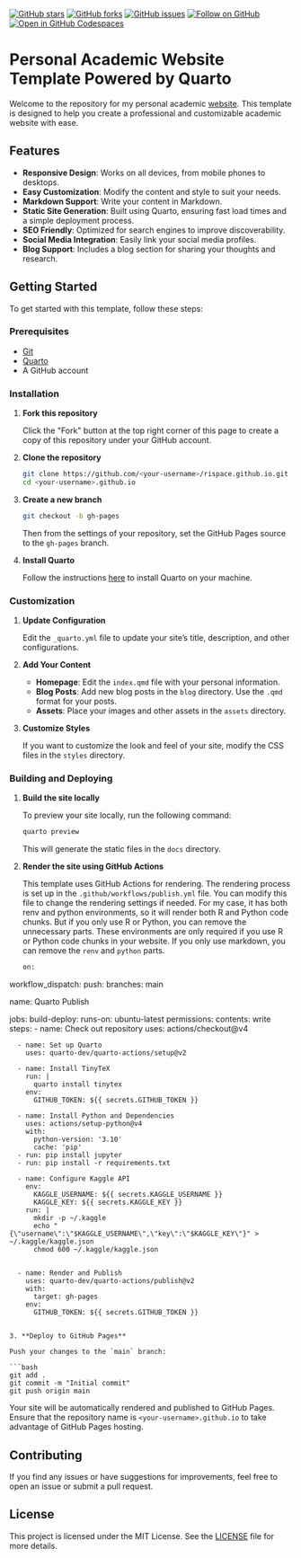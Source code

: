 [![GitHub stars](https://img.shields.io/github/stars/rispace/rispace.github.io?style=for-the-badge)](https://github.com/rispace/rispace.github.io/)
[![GitHub forks](https://img.shields.io/github/forks/rispace/rispace.github.io?style=for-the-badge)](https://github.com/rispace/rispace.github.io/network/members)
[![GitHub issues](https://img.shields.io/github/issues/rispace/rispace.github.io?style=for-the-badge)](https://github.com/rispace/rispace.github.io/issues)
[![Follow on GitHub](https://img.shields.io/github/followers/rispace?label=Follow&style=for-the-badge)](https://github.com/rispace)
[![Open in GitHub Codespaces](https://img.shields.io/badge/Codespaces-Open-blue?style=for-the-badge&logo=github)](https://github.com/codespaces/new?hide_repo_select=true&ref=main&repo=rispace%2Fholmc)



# Personal Academic Website Template Powered by Quarto

Welcome to the repository for my personal academic [website](https://rispace.github.io). This template is designed to help you create a professional and customizable academic website with ease.

## Features

- **Responsive Design**: Works on all devices, from mobile phones to desktops.
- **Easy Customization**: Modify the content and style to suit your needs.
- **Markdown Support**: Write your content in Markdown.
- **Static Site Generation**: Built using Quarto, ensuring fast load times and a simple deployment process.
- **SEO Friendly**: Optimized for search engines to improve discoverability.
- **Social Media Integration**: Easily link your social media profiles.
- **Blog Support**: Includes a blog section for sharing your thoughts and research.

## Getting Started

To get started with this template, follow these steps:

### Prerequisites

- [Git](https://git-scm.com/)
- [Quarto](https://quarto.org/)
- A GitHub account

### Installation

1. **Fork this repository**

   Click the "Fork" button at the top right corner of this page to create a copy of this repository under your GitHub account.

2. **Clone the repository**

   ```bash
   git clone https://github.com/<your-username>/rispace.github.io.git
   cd <your-username>.github.io
   ```

3. **Create a new branch**

   ```bash
   git checkout -b gh-pages
   ```  
   
   Then from the settings of your repository, set the GitHub Pages source to the `gh-pages` branch.

4. **Install Quarto**

   Follow the instructions [here](https://quarto.org/docs/get-started/) to install Quarto on your machine.

### Customization

1. **Update Configuration**

   Edit the `_quarto.yml` file to update your site’s title, description, and other configurations.

2. **Add Your Content**

   - **Homepage**: Edit the `index.qmd` file with your personal information.
   - **Blog Posts**: Add new blog posts in the `blog` directory. Use the `.qmd` format for your posts.
   - **Assets**: Place your images and other assets in the `assets` directory.

3. **Customize Styles**

   If you want to customize the look and feel of your site, modify the CSS files in the `styles` directory.

### Building and Deploying


1. **Build the site locally**

   To preview your site locally, run the following command:

   ```bash
   quarto preview
   ```

   This will generate the static files in the `docs` directory.

2. **Render the site using GitHub Actions**

   This template uses GitHub Actions for rendering. The rendering process is set up in the `.github/workflows/publish.yml` file. You can modify this file to change the rendering settings if needed. For my case, it has both renv and python environments, so it will render both R and Python code chunks. But if you only use R or Python, you can remove the unnecessary parts. These environments are only required if you use R or Python code chunks in your website. If you only use markdown, you can remove the `renv` and `python` parts.

   ```bash
   on:
  workflow_dispatch:
  push:
    branches: main

   name: Quarto Publish

jobs:
  build-deploy:
    runs-on: ubuntu-latest
    permissions:
      contents: write
     steps:
      - name: Check out repository
        uses: actions/checkout@v4

      - name: Set up Quarto
        uses: quarto-dev/quarto-actions/setup@v2
      
      - name: Install TinyTeX
        run: |
          quarto install tinytex
        env:
          GITHUB_TOKEN: ${{ secrets.GITHUB_TOKEN }}
      
      - name: Install Python and Dependencies
        uses: actions/setup-python@v4
        with:
          python-version: '3.10'
          cache: 'pip'
      - run: pip install jupyter
      - run: pip install -r requirements.txt

      - name: Configure Kaggle API
        env:
          KAGGLE_USERNAME: ${{ secrets.KAGGLE_USERNAME }}
          KAGGLE_KEY: ${{ secrets.KAGGLE_KEY }}
        run: |
          mkdir -p ~/.kaggle
          echo "{\"username\":\"$KAGGLE_USERNAME\",\"key\":\"$KAGGLE_KEY\"}" > ~/.kaggle/kaggle.json
          chmod 600 ~/.kaggle/kaggle.json


      - name: Render and Publish
        uses: quarto-dev/quarto-actions/publish@v2
        with:
          target: gh-pages
        env:
          GITHUB_TOKEN: ${{ secrets.GITHUB_TOKEN }}
   ```

3. **Deploy to GitHub Pages**

   Push your changes to the `main` branch:

   ```bash
   git add .
   git commit -m "Initial commit"
   git push origin main
   ```

   Your site will be automatically rendered and published to GitHub Pages. Ensure that the repository name is `<your-username>.github.io` to take advantage of GitHub Pages hosting.

## Contributing

If you find any issues or have suggestions for improvements, feel free to open an issue or submit a pull request.

## License

This project is licensed under the MIT License. See the [LICENSE](LICENSE.txt) file for more details.

